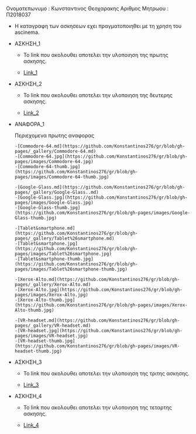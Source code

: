 Ονοματεπωνυμο : Κωνσταντινος Θεοχαρακης
Αριθμος Μητρωου : Π2018037

- Η καταγραφη των ασκησεων εχει πραγματοποιηθει με τη χρηση του ascinema.
  
- ΑΣΚΗΣΗ_1

   - Το link που ακολουθει αποτελει την υλοποιηση της πρωτης ασκησης.
  
   - [Link_1](https://asciinema.org/a/IUJCTUkExAfhnfDAdxlRebBBX)
 
- ΑΣΚΗΣΗ_2

   - Το link που ακολουθει αποτελει την υλοποιηση της δευτερης ασκησης.
  
   - [Link_2](https://asciinema.org/a/q3pQTFBZxIl3nTBFFkKUo3bDU)

- ΑΝΑΦΟΡΑ_1
    
    Περιεχομενα πρωτης αναφορας
      
      -[Commodore-64.md](https://github.com/Konstantinos276/gr/blob/gh-pages/_gallery/Commodore-64.md)
      -[Commodore-64.jpg](https://github.com/Konstantinos276/gr/blob/gh-pages/images/Commodore-64.jpg)
      -[Commodore-64-thumb.jpg](https://github.com/Konstantinos276/gr/blob/gh-pages/images/Commodore-64-thumb.jpg)
      
      -[Google-Glass.md](https://github.com/Konstantinos276/gr/blob/gh-pages/_gallery/Google-Glass..md)
      -[Google-Glass.jpg](https://github.com/Konstantinos276/gr/blob/gh-pages/images/Google-Glass.jpg)
      -[Google-Glass-thumb.jpg](https://github.com/Konstantinos276/gr/blob/gh-pages/images/Google-Glass-thumb.jpg)
      
      -[Tablet&smartphone.md](https://github.com/Konstantinos276/gr/blob/gh-pages/_gallery/Tablet%26smartphone.md)
      -[Tablet&smartphone.jpg](https://github.com/Konstantinos276/gr/blob/gh-pages/images/Tablet%26smartphone.jpg)
      -[Tablet&smartphone-thumb.jpg](https://github.com/Konstantinos276/gr/blob/gh-pages/images/Tablet%26smartphone-thumb.jpg)
      
      -[Xerox-Alto.md](https://github.com/Konstantinos276/gr/blob/gh-pages/_gallery/Xerox-Alto.md)
      -[Xerox-Alto.jpg](https://github.com/Konstantinos276/gr/blob/gh-pages/images/Xerox-Alto.jpg)
      -[Xerox-Alto-thumb.jpg](https://github.com/Konstantinos276/gr/blob/gh-pages/images/Xerox-Alto-thumb.jpg)
      
      -[VR-headset.md](https://github.com/Konstantinos276/gr/blob/gh-pages/_gallery/VR-headset.md)
      -[VR-headset.jpg](https://github.com/Konstantinos276/gr/blob/gh-pages/images/VR-headset.jpg)
      -[VR-headset-thumb.jpg](https://github.com/Konstantinos276/gr/blob/gh-pages/images/VR-headset-thumb.jpg)


- ΑΣΚΗΣΗ_3

  - Το link που ακολουθει αποτελει την υλοποιηση της τριτης ασκησης.
  
  - [Link_3](https://asciinema.org/a/vzg5vyX0Edq95twjTFqChTeob)
  
  
  
- ΑΣΚΗΣΗ_4

  - Το link που ακολουθει αποτελει την υλοποιηση της τεταρτης ασκησης.
  
  - [Link_4](https://asciinema.org/a/FTgSX6EviflhRs23Jkn49D5Ih)

